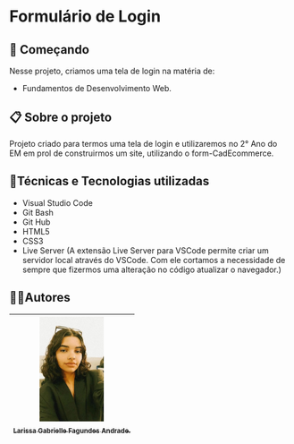 # Formulário de Login

## 🚀 Começando
Nesse projeto, criamos uma tela de login na matéria de:
* Fundamentos de Desenvolvimento Web.

## 📋 Sobre o projeto
Projeto criado para termos uma tela de login e utilizaremos no 2° Ano do EM em prol de construirmos um site, utilizando o form-CadEcommerce.

## 🔨Técnicas e Tecnologias utilizadas
* Visual Studio Code 
* Git Bash
* Git Hub
* HTML5
* CSS3
* Live Server (A extensão Live Server para VSCode permite criar um servidor local através do VSCode. Com ele cortamos a necessidade de sempre que fizermos uma alteração no código atualizar o navegador.)

## ✍🏻Autores
| [<img loading="eu.jpeg" src="eu.jpeg" width=115><br><sub>Larissa Gabrielle Fagundes Andrade.</sub>](https://github.com/gabriellefagundes) |
| :---: 
